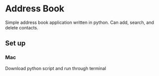 # Address Book
Simple address book application written in python. Can add, search, and delete contacts. 

## Set up

### Mac 
Download python script and run through terminal


